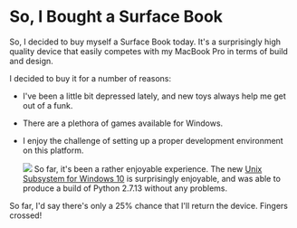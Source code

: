 # So, I Bought a Surface Book

  So, I decided to buy myself a Surface Book today. It's a surprisingly high quality device that easily competes with my MacBook Pro in terms of build and design.

 I decided to buy it for a number of reasons:

 * I've been a little bit depressed lately, and new toys always help me get out of a funk.
* There are a plethora of games available for Windows.
* I enjoy the challenge of setting up a proper development environment on this platform.

   ![](http://images.squarespace-cdn.com/content/v1/665498111876725f7613f1e6/1719666479919-D5W9X92XPRZ8K166RIUY/4a7ef-663ca-image-asset.png)![]()   So far, it's been a rather enjoyable experience. The new [Unix Subsystem for Windows 10](https://msdn.microsoft.com/en-us/commandline/wsl/install_guide) is surprisingly enjoyable, and was able to produce a build of Python 2\.7\.13 without any problems. 

 So far, I'd say there's only a 25% chance that I'll return the device. Fingers crossed!

  